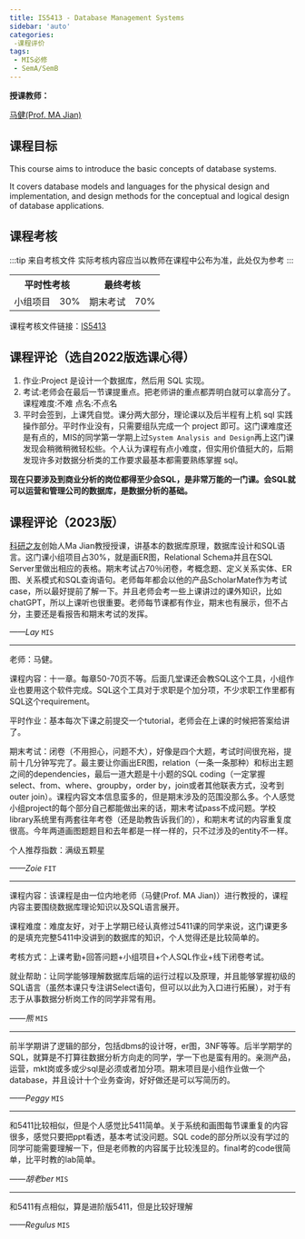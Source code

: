 ```yaml
---
title: IS5413 - Database Management Systems
sidebar: 'auto'
categories:
 -课程评价
tags:
 - MIS必修
 - SemA/SemB
---
```


**授课教师：**

[马健(Prof. MA Jian)](https://www.cb.cityu.edu.hk/staff/isjian/)
## 课程目标

This course aims to introduce the basic concepts of database systems.  

It covers database models and languages for the physical design and implementation, and design methods for the conceptual and logical design of database applications.

## 课程考核
:::tip 来自考核文件
实际考核内容应当以教师在课程中公布为准，此处仅为参考
:::

<table>
    <tr>
        <th colspan=2>
            平时性考核
        </th>
        <th colspan=2>
            最终考核
        </th>
    </tr>
    <tr>
        <td>
            小组项目
        </td>
        <td>
            30%
        </td>
        <td>
            期末考试
        </td>
         <td>
            70%
        </td>
    </tr>
</table>


课程考核文件链接：[IS5413](https://www.cityu.edu.hk/catalogue/pg/202223/course/IS5413.pdf)

## 课程评论（选自2022版选课心得）

1.	作业:Project 是设计一个数据库，然后用 SQL 实现。
2. 考试:老师会在最后一节课提重点。把老师讲的重点都弄明白就可以拿高分了。 课程难度:不难 点名:不点名 
3. 平时会签到，上课凭自觉。课分两大部分，理论课以及后半程有上机 sql 实践操作部分。平时作业没有，只需要组队完成一个 project 即可。这门课难度还是有点的，MIS的同学第一学期上过`System Analysis and Design`再上这门课发现会稍微稍微轻松些。个人认为课程有点小难度，但实用价值挺大的，后期发现许多对数据分析类的工作要求最基本都需要熟练掌握 sql。 

**现在只要涉及到商业分析的岗位都得至少会SQL，是非常万能的一门课。会SQL就可以运营和管理公司的数据库，是数据分析的基础。**

## 课程评论（2023版）
[科研之友](https://www.scholarmate.com/oauth/index)创始人Ma Jian教授授课，讲基本的数据库原理，数据库设计和SQL语言。这门课小组项目占30%，就是画ER图，Relational Schema并且在SQL Server里做出相应的表格。期末考试占70％闭卷，考概念题、定义关系实体、ER图、关系模式和SQL查询语句。老师每年都会以他的产品ScholarMate作为考试case，所以最好提前了解一下。并且老师会考一些上课讲过的课外知识，比如chatGPT，所以上课听也很重要。老师每节课都有作业，期末也有展示，但不占分，主要还是看报告和期末考试的发挥。

_——Lay_ `MIS`

---

老师：马健。

课程内容：十一章。每章50-70页不等。后面几堂课还会教SQL这个工具，小组作业也要用这个软件完成。SQL这个工具对于求职是个加分项，不少求职工作里都有SQL这个requirement。

平时作业：基本每次下课之前提交一个tutorial，老师会在上课的时候把答案给讲了。

期末考试：闭卷（不用担心，问题不大），好像是四个大题，考试时间很充裕，提前十几分钟写完了。最主要让你画出ER图，relation（一条一条那种）和标出主题之间的dependencies，最后一道大题是十小题的SQL coding（一定掌握select、from、where、groupby，order by，join或者其他联表方式，没考到outer join）。课程内容文本信息蛮多的，但是期末涉及的范围没那么多。个人感觉小组project的每个部分自己都能做出来的话，期末考试pass不成问题。学校library系统里有两套往年考卷（还是助教告诉我们的），和期末考试的内容重复度很高。今年两道画图题题目和去年都是一样一样的，只不过涉及的entity不一样。

个人推荐指数：满级五颗星

_——Zoie_ `FIT`

---

课程内容：该课程是由一位内地老师（马健(Prof. MA Jian)）进行教授的，课程内容主要围绕数据库理论知识以及SQL语言展开。

课程难度：难度友好，对于上学期已经认真修过5411课的同学来说，这门课更多的是填充完整5411中没讲到的数据库的知识，个人觉得还是比较简单的。

考核方式：上课考勤+回答问题+小组项目+个人SQL作业+线下闭卷考试。

就业帮助：让同学能够理解数据库后端的运行过程以及原理，并且能够掌握初级的SQL语言（虽然本课只专注讲Select语句，但可以以此为入口进行拓展），对于有志于从事数据分析岗工作的同学非常有用。

_——熊_ `MIS`

---

前半学期讲了逻辑的部分，包括dbms的设计呀，er图，3NF等等。后半学期学的SQL，就算是不打算往数据分析方向走的同学，学一下也是蛮有用的。亲测产品，运营，mkt岗或多或少sql是必须或者加分项。期末项目是小组作业做一个database，并且设计十个业务查询，好好做还是可以写简历的。

_——Peggy_ `MIS`

---

和5411比较相似，但是个人感觉比5411简单。关于系统和画图每节课重复的内容很多，感觉只要把ppt看透，基本考试没问题。SQL code的部分所以没有学过的同学可能需要理解一下，但是老师教的内容属于比较浅显的。final考的code很简单，比平时教的lab简单。

_——胡老ber_ `MIS`

---

和5411有点相似，算是进阶版5411，但是比较好理解

_——Regulus_ `MIS`